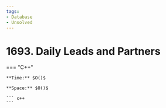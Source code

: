 ```yaml
---
tags:
- Database
- Unsolved
---
```



# 1693. Daily Leads and Partners

=== "C++"

    **Time:** $O()$

    **Space:** $O()$

    ``` c++
    ```